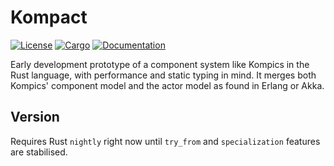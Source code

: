 Kompact
=======

[![License](https://img.shields.io/badge/license-MIT-blue.svg)](https://github.com/kompics/kompact)
[![Cargo](https://img.shields.io/crates/v/kompact.svg)](https://crates.io/crates/kompact)
[![Documentation](https://docs.rs/kompact/badge.svg)](https://docs.rs/kompact)

Early development prototype of a component system like Kompics in the Rust language, with performance and static typing in mind. It merges both Kompics' component model and the actor model as found in Erlang or Akka.

## Version

Requires Rust `nightly` right now until `try_from` and `specialization` features are stabilised.
